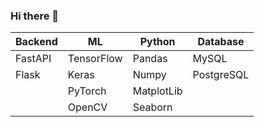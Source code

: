 ### Hi there 👋

| Backend |   ML          |  Python    |  Database   |
|---------|---------------|------------|-------------|
| FastAPI | TensorFlow    | Pandas     | MySQL       |
| Flask   | Keras         | Numpy      | PostgreSQL  | 
|         | PyTorch       | MatplotLib |             |
|         | OpenCV        | Seaborn    |             |

